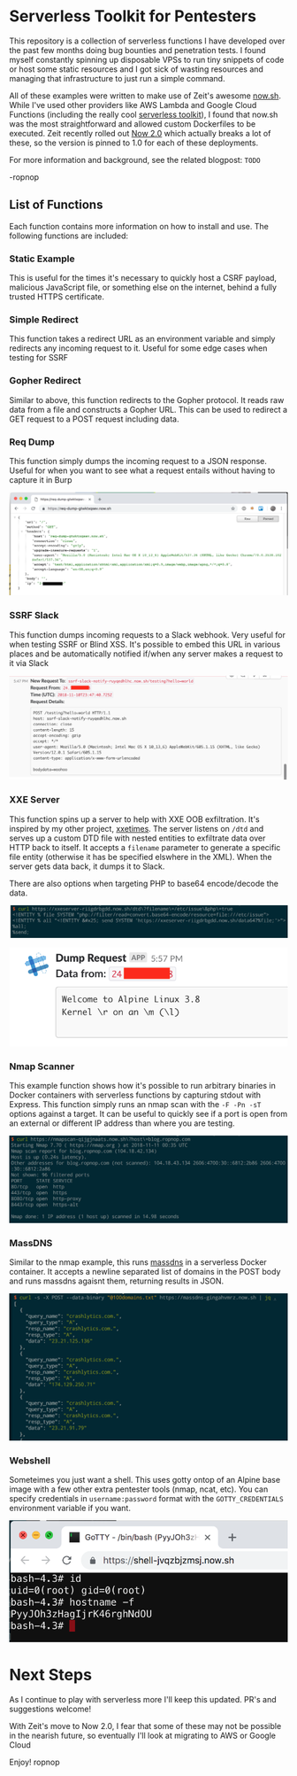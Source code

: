 # Serverless Toolkit for Pentesters
This repository is a collection of serverless functions I have developed over the past few months doing bug bounties and penetration tests. I found myself constantly spinning up disposable VPSs to run tiny snippets of code or host some static resources and I got sick of wasting resources and managing that infrastructure to just run a simple command.

All of these examples were written to make use of Zeit's awesome [now.sh](https://zeit.co/now). While I've used other providers like AWS Lambda and Google Cloud Functions (including the really cool [serverless toolkit](https://serverless.com/)), I found that now.sh was the most straightforward and allowed custom Dockerfiles to be executed. Zeit recently rolled out [Now 2.0](https://zeit.co/blog/now-2) which actually breaks a lot of these, so the version is pinned to 1.0 for each of these deployments.

For more information and background, see the related blogpost: `TODO`

-ropnop

## List of Functions
Each function contains more information on how to install and use. The following functions are included:

### Static Example
This is useful for the times it's necessary to quickly host a CSRF payload, malicious JavaScript file, or something else on the internet, behind a fully trusted HTTPS certificate.

### Simple Redirect
This function takes a redirect URL as an environment variable and simply redirects any incoming request to it. Useful for some edge cases when testing for SSRF

### Gopher Redirect
Similar to above, this function redirects to the Gopher protocol. It reads raw data from a file and constructs a Gopher URL. This can be used to redirect a GET request to a POST request including data.

### Req Dump
This function simply dumps the incoming request to a JSON response. Useful for when you want to see what a request entails without having to capture it in Burp

![req_dump](./imgs/req_dump.png)

### SSRF Slack
This function dumps incoming requests to a Slack webhook. Very useful for when testing SSRF or Blind XSS. It's possible to embed this URL in various places and be automatically notified if/when any server makes a request to it via Slack

![ssrf_notify_get](./imgs/ssrf_notify_post.png)

### XXE Server
This function spins up a server to help with XXE OOB exfiltration. It's inspired by my other project, [xxetimes](https://github.com/ropnop/xxetimes). The server listens on `/dtd` and serves up a custom DTD file with nested entities to exfiltrate data over HTTP back to itself. It accepts a `filename` parameter to generate a specific file entity (otherwise it has be specified elswhere in the XML). When the server gets data back, it dumps it to Slack.

There are also options when targeting PHP to base64 encode/decode the data.

![xxe_server_dtd](./imgs/xxeserver_get_dtd.png)

![xxe_server_data](./imgs/xxeserver_data.png)

### Nmap Scanner
This example function shows how it's possible to run arbitrary binaries in Docker containers with serverless functions by capturing stdout with Express. This function simply runs an nmap scan with the `-F -Pn -sT` options against a target. It can be useful to quickly see if a port is open from an external or different IP address than where you are testing.

![nmap_serverless](./imgs/nmap_serverless.png)

### MassDNS
Similar to the nmap example, this runs [massdns](https://github.com/blechschmidt/massdns) in a serverless Docker container. It accepts a newline separated list of domains in the POST body and runs massdns agaisnt them, returning results in JSON.

![massdns_serverless](./imgs/massdns_serverless.png)

### Webshell
Someteimes you just want a shell. This uses gotty ontop of an Alpine base image with a few other extra pentester tools (nmap, ncat, etc). You can specify credentials in `username:password` format with the `GOTTY_CREDENTIALS` environment variable if you want.

![gotty](./imgs/gotty.png)


# Next Steps
As I continue to play with serverless more I'll keep this updated. PR's and suggestions welcome!

With Zeit's move to Now 2.0, I fear that some of these may not be possible in the nearish future, so eventually I'll look at migrating to AWS or Google Cloud

Enjoy!
ropnop


